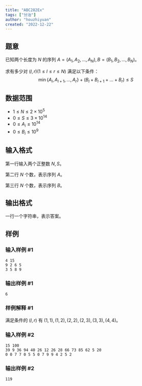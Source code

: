 ```yaml
---
title: "ABC282Ex"
tags: ["分治"]
author: "houzhiyuan"
created: "2022-12-22"
---
```


## 题意

已知两个长度为 $N$ 的序列 $A=(A_1,A_2,...,A_N),B=(B_1,B_2,...,B_N)$。

求有多少对 $(l,r)(1\le l\le r\le N)$ 满足以下条件：
$$
\min\{A_l,A_{l+1},...,A_r\}+(B_l+B_{l+1}+...+B_r)\le S
$$


## 数据范围

- $1\le N\le 2\times 10^5$
- $0\le S \le 3\times 10^{14}$
- $0\le A_i\le 10^{14}$
- $0\le B_i\le 10^9$


## 输入格式

第一行输入两个正整数 $N,S$。

第二行 $N$ 个数，表示序列 $A$。

第三行 $N$ 个数，表示序列 $B$。

## 输出格式

一行一个字符串，表示答案。

## 样例

### 输入样例 #1

```
4 15
9 2 6 5
3 5 8 9
```

### 输出样例 #1

```
6
```

### 样例解释 #1

满足条件的 $(l,r)$ 有 $(1,1),(1,2),(2,2),(2,3),(3,3),(4,4)$。

### 输入样例 #2

```
15 100
39 9 36 94 40 26 12 26 28 66 73 85 62 5 20
0 0 7 7 0 5 5 0 7 9 9 4 2 5 2
```

### 输出样例 #2

```
119
```
